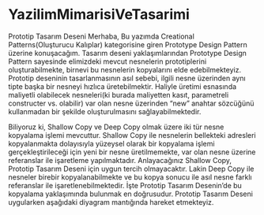 # YazilimMimarisiVeTasarimi
Prototip Tasarım Deseni
Merhaba,
Bu yazımda Creational Patterns(Oluşturucu Kalıplar) kategorisine giren Prototype Design Pattern üzerine konuşacağım.
Tasarım deseni yaklaşımlarından Prototype Design Pattern sayesinde elimizdeki mevcut nesnelerin prototiplerini oluşturabilmekte, birnevi bu nesnelerin kopyalarını elde edebilmekteyiz. Prototip deseninin tasarlanmasının asıl sebebi, ilgili nesne üzerinden aynı tipte başka bir nesneyi hızlıca üretebilmektir. Haliyle üretimi esnasında maliyetli olabilecek nesneleri(ki burada maliyetten kasıt, parametreli constructer vs. olabilir) var olan nesne üzerinden “new” anahtar sözcüğünü kullanmadan bir şekilde oluşturulmasını sağlayabilmektedir.


Biliyoruz ki, Shallow Copy ve Deep Copy olmak üzere iki tür nesne kopyalama işlemi mevcuttur. Shallow Copy ile nesnelerin bellekteki adresleri kopyalanmakta dolayısıyla yüzeysel olarak bir kopyalama işlemi gerçekleştirileceği için yeni bir nesne üretilmemekte, var olan nesne üzerine referanslar ile işaretleme yapılmaktadır. Anlayacağınız Shallow Copy, Prototip Tasarım Deseni için uygun tercih olmayacaktır.
Lakin Deep Copy ile nesneler birebir kopyalanabilmekte ve bu kopya sonucu ile asıl nesne farklı referanslar ile işaretlenebilmektedir. İşte Prototip Tasarım Desenin’de bu kopyalama yaklaşımında bulunmak en doğrusudur.
Prototip Tasarım Deseni uygularken aşağıdaki diyagram mantığında hareket etmekteyiz.

